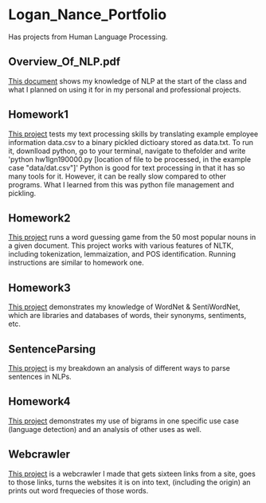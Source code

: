 # Logan_Nance_Portfolio
 Has projects from Human Language Processing.
## Overview_Of_NLP.pdf
[This document](Overview_Of_NLP.pdf) shows my knowledge of NLP at the start of the class and what I planned on using it for in my personal and professional projects.
## Homework1
[This project](Homework1) tests my text processing skills by translating example employee information data.csv to a binary pickled dictioary stored as data.txt.
To run it, downlload python, go to your terminal, navigate to thefolder and write 'python hw1lgn190000.py [location of file to be processed, in the example case "data/dat.csv"]'
Python is good for text processing in that it has so many tools for it. However, it can be really slow compared to other programs.
What I learned from this was python file management and pickling.
## Homework2
[This project](Homework2) runs a word guessing game from the 50 most popular nouns in a given document. This project works with various features of NLTK, including tokenization, lemmaization, and POS identification. Running instructions are similar to homework one.
## Homework3
[This project](Homework3.pdf) demonstrates my knowledge of WordNet & SentiWordNet, which are libraries and databases of words, their synonyms, sentiments, etc.
## SentenceParsing
[This project](SentenceParsing.pdf) is my breakdown an analysis of different ways to parse sentences in NLPs. 
## Homework4
[This project](Homework4) demonstrates my use of bigrams in one specific use case (language detection) and an analysis of other uses as well.
## Webcrawler
[This project](Webcrawler) is a webcrawler I made that gets sixteen links from a site, goes to those links, turns the websites it is on into text, (including the origin) an prints out word frequecies of those words.
